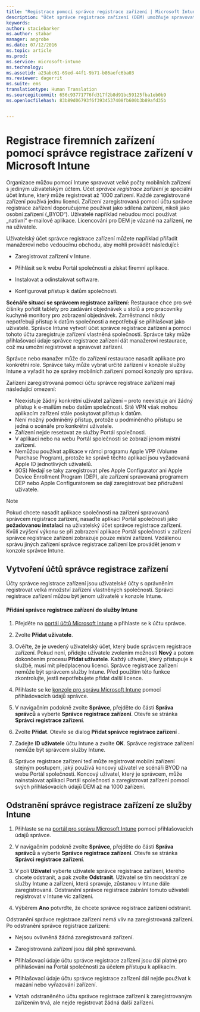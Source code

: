 ```yaml
---
title: "Registrace pomocí správce registrace zařízení | Microsoft Intune"
description: "Účet správce registrace zařízení (DEM) umožňuje spravovat velké počty sdílených mobilních zařízení vlastněných společností z jediného uživatelského účtu."
keywords: 
author: staciebarker
ms.author: stabar
manager: angrobe
ms.date: 07/12/2016
ms.topic: article
ms.prod: 
ms.service: microsoft-intune
ms.technology: 
ms.assetid: a23abc61-69ed-44f1-9b71-b86aefc6ba03
ms.reviewer: dagerrit
ms.suite: ems
translationtype: Human Translation
ms.sourcegitcommit: 656c93771776fd317f2b8d91bc59125fba1eb0b9
ms.openlocfilehash: 83b89d06793f6f3934537408fb600b3b89afd35b


---
```



# <a name="enroll-corporate-owned-devices-with-the-device-enrollment-manager-in-microsoft-intune"></a>Registrace firemních zařízení pomocí správce registrace zařízení v Microsoft Intune
Organizace můžou pomocí Intune spravovat velké počty mobilních zařízení s jediným uživatelským účtem. Účet *správce registrace zařízení* je speciální účet Intune, který může registrovat až 1000 zařízení. Každé zaregistrované zařízení používá jednu licenci. Zařízení zaregistrovaná pomocí účtu správce registrace zařízení doporučujeme používat jako sdílená zařízení, nikoli jako osobní zařízení („BYOD“). Uživatelé například nebudou moci používat „nativní“ e-mailové aplikace. Licencování pro DEM je vázané na zařízení, ne na uživatele.

Uživatelský účet správce registrace zařízení můžete například přiřadit manažerovi nebo vedoucímu obchodu, aby mohli provádět následující:

-   Zaregistrovat zařízení v Intune.

-   Přihlásit se k webu Portál společnosti a získat firemní aplikace.

-   Instalovat a odinstalovat software.

-   Konfigurovat přístup k datům společnosti.


**Scénáře situací se správcem registrace zařízení:** Restaurace chce pro své číšníky pořídit tablety pro zadávání objednávek u stolů a pro pracovníky kuchyně monitory pro zobrazení objednávek. Zaměstnanci nikdy nepotřebují přístup k datům společnosti a nepotřebují se přihlašovat jako uživatelé. Správce Intune vytvoří účet správce registrace zařízení a pomocí tohoto účtu zaregistruje zařízení vlastněná společností. Správce taky může přihlašovací údaje správce registrace zařízení dát manažerovi restaurace, což mu umožní registrovat a spravovat zařízení.

Správce nebo manažer může do zařízení restaurace nasadit aplikace pro konkrétní role. Správce taky může vybrat určité zařízení v konzole služby Intune a vyřadit ho ze správy mobilních zařízení pomocí konzoly pro správu.

Zařízení zaregistrovaná pomocí účtu správce registrace zařízení mají následující omezení:
  - Neexistuje žádný konkrétní uživatel zařízení – proto neexistuje ani žádný přístup k e-mailům nebo datům společnosti. Sítě VPN však mohou aplikacím zařízení stále poskytovat přístup k datům.
  - Není možný podmíněný přístup, protože u podmíněného přístupu se jedná o scénáře pro konkrétní uživatele.
  - Zařízení nejde resetovat ze služby Portál společnosti.
  - V aplikaci nebo na webu Portál společnosti se zobrazí jenom místní zařízení.
  - Nemůžou používat aplikace v rámci programu Apple VPP (Volume Purchase Program), protože ke správě těchto aplikací jsou vyžadovaná Apple ID jednotlivých uživatelů.
  - (iOS) Nedají se taky zaregistrovat přes Apple Configurator ani Apple Device Enrollment Program (DEP), ale zařízení spravovaná programem DEP nebo Apple Configuratorem se dají zaregistrovat bez přidružení uživatele.

> [!NOTE]
> Pokud chcete nasadit aplikace společnosti na zařízení spravovaná správcem registrace zařízení, nasaďte aplikaci Portál společnosti jako **požadovanou instalaci** na uživatelský účet správce registrace zařízení.
> Kvůli zvýšení výkonu se při zobrazení aplikace Portál společnosti v zařízení správce registrace zařízení zobrazuje pouze místní zařízení. Vzdálenou správu jiných zařízení správce registrace zařízení lze provádět jenom v konzole správce Intune.

## <a name="create-device-enrollment-manager-accounts"></a>Vytvoření účtů správce registrace zařízení
Účty správce registrace zařízení jsou uživatelské účty s oprávněním registrovat velká množství zařízení vlastněných společností. Správci registrace zařízení můžou být jenom uživatelé v konzole Intune.

#### <a name="add-a-device-enrollment-manager-to-intune"></a>Přidání správce registrace zařízení do služby Intune

1.  Přejděte na [portál účtů Microsoft Intune](http://go.microsoft.com/fwlink/?LinkId=698854) a přihlaste se k účtu správce.

2.  Zvolte **Přidat uživatele**.

3.  Ověřte, že je uvedený uživatelský účet, který bude správcem registrace zařízení. Pokud není, přidejte uživatele zvolením možnosti **Nový** a potom dokončením procesu **Přidat uživatele**. Každý uživatel, který přistupuje k službě, musí mít předplacenou licenci. Správce registrace zařízení nemůže být správcem služby Intune. Před použitím této funkce zkontrolujte, jestli nepotřebujete přidat další licence.

4.  Přihlaste se ke [konzole pro správu Microsoft Intune](http://manage.microsoft.com) pomocí přihlašovacích údajů správce.

5.  V navigačním podokně zvolte **Správce**, přejděte do části **Správa správců** a vyberte **Správce registrace zařízení**. Otevře se stránka **Správci registrace zařízení**.

6.  Zvolte **Přidat**. Otevře se dialog **Přidat správce registrace zařízení** .

7.  Zadejte **ID uživatele** účtu Intune a zvolte **OK**. Správce registrace zařízení nemůže být správcem služby Intune.

8.  Správce registrace zařízení teď může registrovat mobilní zařízení stejným postupem, jaký používá koncový uživatel ve scénáři BYOD na webu Portál společnosti. Koncový uživatel, který je správcem, může nainstalovat aplikaci Portál společnosti a zaregistrovat zařízení pomocí svých přihlašovacích údajů DEM až na 1000 zařízení.

## <a name="delete-a-device-enrollment-manager-from-intune"></a>Odstranění správce registrace zařízení ze služby Intune

1.  Přihlaste se na [portál pro správu Microsoft Intune](http://manage.microsoft.com) pomocí přihlašovacích údajů správce.

2.  V navigačním podokně zvolte **Správce**, přejděte do části **Správa správců** a vyberte **Správce registrace zařízení**. Otevře se stránka **Správci registrace zařízení**.

3.  V poli **Uživatel** vyberte uživatele správce registrace zařízení, kterého chcete odstranit, a pak zvolte **Odstranit**. Uživatel se tím neodstraní ze služby Intune a zařízení, která spravuje, zůstanou v Intune dále zaregistrovaná. Odstranění správce registrace zabrání tomuto uživateli registrovat v Intune víc zařízení.

4.  Výběrem **Ano** potvrďte, že chcete správce registrace zařízení odstranit.

Odstranění správce registrace zařízení nemá vliv na zaregistrovaná zařízení. Po odstranění správce registrace zařízení:

-   Nejsou ovlivněná žádná zaregistrovaná zařízení.

-   Zaregistrovaná zařízení jsou dál plně spravovaná.

-   Přihlašovací údaje účtu správce registrace zařízení jsou dál platné pro přihlašování na Portál společnosti za účelem přístupu k aplikacím.

-   Přihlašovací údaje účtu správce registrace zařízení dál nejde používat k mazání nebo vyřazování zařízení.

-   Vztah odstraněného účtu správce registrace zařízení k zaregistrovaným zařízením trvá, ale nejde registrovat žádná další zařízení.



<!--HONumber=Nov16_HO3-->


